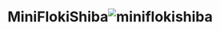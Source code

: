 # MiniFlokiShiba![miniflokishiba](https://user-images.githubusercontent.com/121312707/229462978-6e971340-e99c-4ba3-8935-8ba197d2d58f.png)
